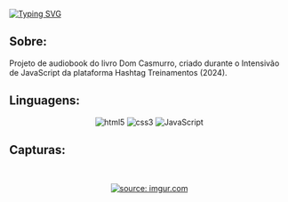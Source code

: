[![Typing SVG](https://readme-typing-svg.demolab.com?font=Fira+Code&size=24&pause=1000&center=true&random=false&width=435&lines=PROJETO+DE+AUDIOBOOK)](https://git.io/typing-svg)
## 

## Sobre:
   Projeto de audiobook do livro Dom Casmurro, criado durante o Intensivão de JavaScript da plataforma Hashtag Treinamentos (2024).
## 
## Linguagens:
<p align="center">
 
  <img src="https://img.shields.io/badge/HTML5-E34F26?style=for-the-badge&logo=html5&logoColor=white" alt="html5">
  <img src="https://img.shields.io/badge/CSS3-1572B6?style=for-the-badge&logo=css3&logoColor=white" alt="css3">
  <img src="https://img.shields.io/badge/JavaScript-F7DF1E?style=for-the-badge&logo=javascript&logoColor=black" alt="JavaScript">
</p>

## 
## Capturas:

<br>

<p align="center">
  <a href="https://imgur.com/qxItnw1"><img src="https://i.imgur.com/qxItnw1.jpg" title="source: imgur.com" /></a>
</p>

 
